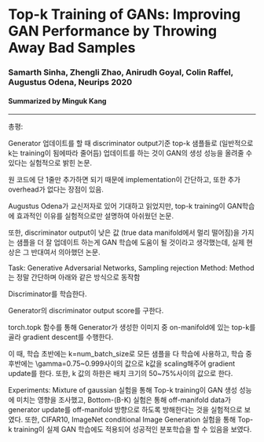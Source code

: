 # Top-k Training of GANs: Improving GAN Performance by Throwing Away Bad Samples
### Samarth Sinha, Zhengli Zhao, Anirudh Goyal, Colin Raffel, Augustus Odena, Neurips 2020
#### Summarized by Minguk Kang
---
총평:
	
Generator 업데이트를 할 때 discriminator output기준 top-k 샘플들로 (일반적으로 k는 training이 됨에따라 줄어듬) 업데이트를 하는 것이 GAN의 생성 성능을 올려줄 수 있다는 실험적으로 밝힌 논문.
	
원 코드에 단 1줄만 추가하면 되기 때문에 implementation이 간단하고, 또한 추가 overhead가 없다는 장점이 있음.
	
Augustus Odena가 교신저자로 있어 기대하고 읽었지만, top-k training이 GAN학습에 효과적인 이유를 실험적으로만 설명하여 아쉬웠던 논문.
	
또한, discriminator output이 낮은 값 (true data manifold에서 멀리 떨어짐)을 가지는 샘플을 더 잘 업데이트 하는게 GAN 학습에 도움이 될 것이라고 생각했는데, 실제 현상은 그 반대여서 의아했던 논문. 

Task: Generative Adversarial Networks, Sampling rejection
Method: Method는 정말 간단하며 아래와 같은 방식으로 동작함


	
Discriminator를 학습한다.
	
Generator의 discriminator output score를 구한다.
	
torch.topk 함수를 통해 Generator가 생성한 이미지 중 on-manifold에 있는 top-k를 골라 gradient descent를 수행한다.
	
이 때, 학습 초반에는 k=num_batch_size로 모든 샘플을 다 학습에 사용하고, 학습 중후반에는 \gamma=0.75~0.999사이의 값으로 k값을 scaling해주어 gradient update를 한다. 또한, k 값의 하한은 배치 크기의 50~75%사이의 값으로 한다.

Experiments: Mixture of gaussian 실험을 통해 Top-k training이 GAN 생성 성능에 미치는 영향을 조사했고, Bottom-(B-K) 실험은 통해 off-manifold data가 generator update를 off-manifold 방향으로 하도록 방해한다는 것을 실험적으로 보였다. 또한, CIFAR10, ImageNet conditional Image Generation 실험을 통해 Top-k training이 실제 GAN 학습에도 적용되어 성공적인 분포학습을 할 수 있음을 보였다.
